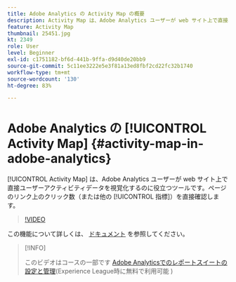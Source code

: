 ```yaml
---
title: Adobe Analytics の Activity Map の概要
description: Activity Map は、Adobe Analytics ユーザーが web サイト上で直接ユーザーアクティビティデータを視覚化するのに役立つツールです。ページのリンク上のクリック数（または他の指標）を直接確認します。
feature: Activity Map
thumbnail: 25451.jpg
kt: 2349
role: User
level: Beginner
exl-id: c1751182-bf6d-441b-9ffa-d9d40de20bb9
source-git-commit: 5c11ee3222e5e3f81a13ed8fbf2cd22fc32b1740
workflow-type: tm+mt
source-wordcount: '130'
ht-degree: 83%

---
```


# Adobe Analytics の [!UICONTROL Activity Map] {#activity-map-in-adobe-analytics}

[!UICONTROL Activity Map] は、Adobe Analytics ユーザーが web サイト上で直接ユーザーアクティビティデータを視覚化するのに役立つツールです。ページのリンク上のクリック数（または他の [!UICONTROL 指標]）を直接確認します。

>[!VIDEO](https://video.tv.adobe.com/v/25451/?quality=12)

この機能について詳しくは、 [ドキュメント](https://experienceleague.adobe.com/docs/analytics/analyze/activity-map/activity-map.html?lang=ja) を参照してください。

>[!INFO]
>
> このビデオはコースの一部です [Adobe Analyticsでのレポートスイートの設定と管理](https://experienceleague.adobe.com/?recommended=Analytics-A-1-2021.1.administration&amp;lang=ja)(Experience League時に無料で利用可能 )
